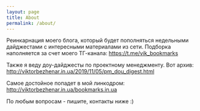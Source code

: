 ```yaml
---
layout: page
title: About
permalink: /about/
---
```


Реинкарнация моего блога, который будет пополняться недельными дайджестами с интересными материалами из сети. Подборка наполняется за счет моего ТГ-канала: <https://t.me/vik_bookmarks>

Также я веду доу-дайджесты по проектному менеджменту. Вот архив: <http://viktorbezhenar.in.ua/2019/11/05/pm_dou_digest.html>

Самое достойное попадет в мой линкодром: <http://viktorbezhenar.in.ua/bookmarks.in.ua>

По любым вопросам - пишите, контакты ниже :)
